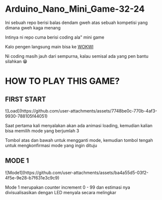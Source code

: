 # Arduino_Nano_Mini_Game-32-24

Ini sebuah repo berisi balas dendam gweh atas sebuah kompetisi yang dimana gweh kaga menang

Intinya ni repo cuma berisi coding ala" mini game

Kalo pengen langsung main bisa ke <a href="https://wokwi.com/projects/424131405322969089"> WOKWI </a>

Ni coding masih jauh dari sempurna, kalau semisal ada yang pen bantu silahkan 😁

<h1>HOW TO PLAY THIS GAME?</h1>

<h2>FIRST START</h2>
![Load](https://github.com/user-attachments/assets/7748be0c-770b-4af3-9930-788105f44051)
<p>
  Saat pertama kali menyalakan akan ada animasi loading, kemudian kalian bisa memilih mode yang berjumlah 3
  
  Tombol atas dan bawah untuk mengganti mode, kemudian tombol tengah untuk mengkonfirmasi mode yang ingin dituju
</p>

<h2>MODE 1</h2>
![Mode1](https://github.com/user-attachments/assets/ba4a55d5-03f2-4f5e-9e28-b7f631e3c9c9)
<p>
  Mode 1 merupakan counter increment 0 - 99 dan estimasi nya divisualisasikan dengan LED menyala secara melingkar
</p>
